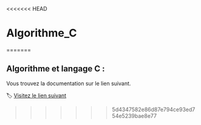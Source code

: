 <<<<<<< HEAD
# Algorithme_C
=======
## Algorithme et langage C : 

Vous trouvez la documentation sur le lien suivant. 

:label: [Visitez le lien suivant](https://github.com/tijaniabdellatif/Algorithme_C/wiki)

>>>>>>> 5d4347582e86d87e794ce93ed754e5239bae8e77

